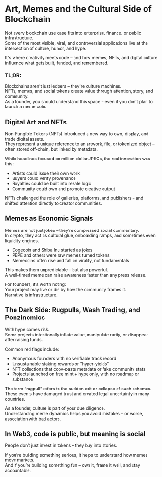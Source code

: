 # Art, Memes and the Cultural Side of Blockchain

Not every blockchain use case fits into enterprise, finance, or public infrastructure.  
Some of the most visible, viral, and controversial applications live at the intersection of culture, humor, and hype.

It's where creativity meets code – and how memes, NFTs, and digital culture influence what gets built, funded, and remembered.

### TL;DR:

Blockchains aren't just ledgers – they're culture machines.  
NFTs, memes, and social tokens create value through attention, story, and community.  
As a founder, you should understand this space – even if you don’t plan to launch a meme coin.



## Digital Art and NFTs

Non-Fungible Tokens (NFTs) introduced a new way to own, display, and trade digital assets.  
They represent a unique reference to an artwork, file, or tokenized object – often stored off-chain, but linked by metadata.

While headlines focused on million-dollar JPEGs, the real innovation was this:

- Artists could issue their own work  
- Buyers could verify provenance  
- Royalties could be built into resale logic  
- Community could own and promote creative output

NFTs challenged the role of galleries, platforms, and publishers – and shifted attention directly to creator communities.



## Memes as Economic Signals

Memes are not just jokes – they’re compressed social commentary.  
In crypto, they act as cultural glue, onboarding ramps, and sometimes even liquidity engines.

- Dogecoin and Shiba Inu started as jokes  
- PEPE and others were raw memes turned tokens  
- Memecoins often rise and fall on virality, not fundamentals

This makes them unpredictable – but also powerful.  
A well-timed meme can raise awareness faster than any press release.

For founders, it’s worth noting:  
Your project may live or die by how the community frames it.  
Narrative is infrastructure.



## The Dark Side: Rugpulls, Wash Trading, and Ponzinomics

With hype comes risk.  
Some projects intentionally inflate value, manipulate rarity, or disappear after raising funds.

Common red flags include:

- Anonymous founders with no verifiable track record  
- Unsustainable staking rewards or "hyper-yields"  
- NFT collections that copy-paste metadata or fake community stats  
- Projects launched on free mint + hype only, with no roadmap or substance

The term “rugpull” refers to the sudden exit or collapse of such schemes.  
These events have damaged trust and created legal uncertainty in many countries.

As a founder, culture is part of your due diligence.  
Understanding meme dynamics helps you avoid mistakes – or worse, association with bad actors.



## In Web3, code is public, but meaning is social


People don’t just invest in tokens – they buy into stories.

If you’re building something serious, it helps to understand how memes move markets.  
And if you’re building something fun – own it, frame it well, and stay accountable.